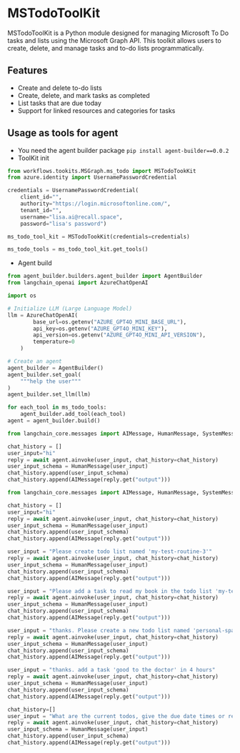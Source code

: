# MSTodoToolKit

MSTodoToolKit is a Python module designed for managing Microsoft To Do tasks and lists using the Microsoft Graph API. This toolkit allows users to create, delete, and manage tasks and to-do lists programmatically.

## Features

- Create and delete to-do lists
- Create, delete, and mark tasks as completed
- List tasks that are due today
- Support for linked resources and categories for tasks

## Usage as tools for agent

+ You need the agent builder package `pip install agent-builder==0.0.2`
+ ToolKit init
```python
from workflows.tookits.MSGraph.ms_todo import MSTodoTookKit
from azure.identity import UsernamePasswordCredential

credentials = UsernamePasswordCredential(
    client_id="", 
    authority="https://login.microsoftonline.com/", 
    tenant_id="",
    username="lisa.ai@recall.space",
    password="lisa's password")

ms_todo_tool_kit = MSTodoTookKit(credentials=credentials)

ms_todo_tools = ms_todo_tool_kit.get_tools()
```

+ Agent build
```python
from agent_builder.builders.agent_builder import AgentBuilder
from langchain_openai import AzureChatOpenAI

import os

# Initialize LLM (Large Language Model)
llm = AzureChatOpenAI(
        base_url=os.getenv("AZURE_GPT4O_MINI_BASE_URL"),
        api_key=os.getenv("AZURE_GPT4O_MINI_KEY"),
        api_version=os.getenv("AZURE_GPT4O_MINI_API_VERSION"),
        temperature=0
    )

# Create an agent
agent_builder = AgentBuilder()
agent_builder.set_goal(
    """help the user"""
)
agent_builder.set_llm(llm)

for each_tool in ms_todo_tools:
    agent_builder.add_tool(each_tool)
agent = agent_builder.build()
```

```python
from langchain_core.messages import AIMessage, HumanMessage, SystemMessage

chat_history = []
user_input="hi"
reply = await agent.ainvoke(user_input, chat_history=chat_history)
user_input_schema = HumanMessage(user_input)
chat_history.append(user_input_schema)
chat_history.append(AIMessage(reply.get("output")))
```

```python
from langchain_core.messages import AIMessage, HumanMessage, SystemMessage

chat_history = []
user_input="hi"
reply = await agent.ainvoke(user_input, chat_history=chat_history)
user_input_schema = HumanMessage(user_input)
chat_history.append(user_input_schema)
chat_history.append(AIMessage(reply.get("output")))
```

```python
user_input = "Please create todo list named 'my-test-routine-3'"
reply = await agent.ainvoke(user_input, chat_history=chat_history)
user_input_schema = HumanMessage(user_input)
chat_history.append(user_input_schema)
chat_history.append(AIMessage(reply.get("output")))
```

```python
user_input = "Please add a task to read my book in the todo list 'my-test-routine-3' in 3 hours"
reply = await agent.ainvoke(user_input, chat_history=chat_history)
user_input_schema = HumanMessage(user_input)
chat_history.append(user_input_schema)
chat_history.append(AIMessage(reply.get("output")))
```

```python
user_input = "thanks. Please create a new todo list named 'personal-space'"
reply = await agent.ainvoke(user_input, chat_history=chat_history)
user_input_schema = HumanMessage(user_input)
chat_history.append(user_input_schema)
chat_history.append(AIMessage(reply.get("output")))
```

```python
user_input = "thanks. add a task 'good to the doctor' in 4 hours"
reply = await agent.ainvoke(user_input, chat_history=chat_history)
user_input_schema = HumanMessage(user_input)
chat_history.append(user_input_schema)
chat_history.append(AIMessage(reply.get("output")))
```

```python
chat_history=[]
user_input = "What are the current todos, give the due date times or remainders?"
reply = await agent.ainvoke(user_input, chat_history=chat_history)
user_input_schema = HumanMessage(user_input)
chat_history.append(user_input_schema)
chat_history.append(AIMessage(reply.get("output")))
```